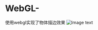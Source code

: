 # WebGL-
使用webgl实现了物体描边效果
![Image text](https://github.com/StringKun/WebGL-object-of-stroke/blob/master/1.png)
